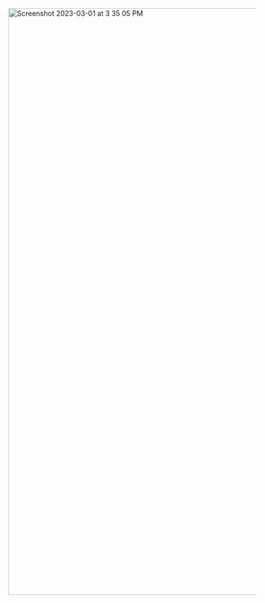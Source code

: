 <img width="1188" alt="Screenshot 2023-03-01 at 3 35 05 PM" src="https://user-images.githubusercontent.com/124174603/222259201-dd01ac60-4e8e-405e-8568-e5421731da43.png">

